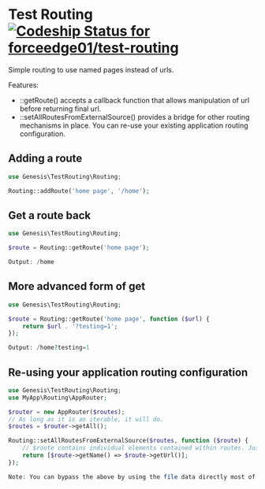 Test Routing [ ![Codeship Status for forceedge01/test-routing](https://app.codeship.com/projects/2ff83fb0-1a47-0136-0f11-2a3b31bf5093/status?branch=master)](https://app.codeship.com/projects/284254)
============

Simple routing to use named pages instead of urls.

Features:
- ::getRoute() accepts a callback function that allows manipulation of url before returning final url.
- ::setAllRoutesFromExternalSource() provides a bridge for other routing mechanisms in place. You can re-use your existing application routing configuration.

Adding a route
---------------

```php
use Genesis\TestRouting\Routing;

Routing::addRoute('home page', '/home');
```

Get a route back
----------------

```php
use Genesis\TestRouting\Routing;

$route = Routing::getRoute('home page');

Output: /home
```

More advanced form of get
-------------------------

```php
use Genesis\TestRouting\Routing;

$route = Routing::getRoute('home page', function ($url) {
    return $url . '?testing=1';
});

Output: /home?testing=1
```

Re-using your application routing configuration
-----------------------------------------------

```php
use Genesis\TestRouting\Routing;
use MyApp\Routing\AppRouter;

$router = new AppRouter($routes);
// As long as it is an iterable, it will do.
$routes = $router->getAll();

Routing::setAllRoutesFromExternalSource($routes, function ($route) {
    // $route contains individual elements contained within routes. Just return the name and the url.
    return [$route->getName() => $route->getUrl()];
});

Note: You can bypass the above by using the file data directly most of the time.
```
